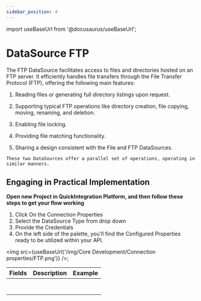 ```yaml
---
sidebar_position: 4
---
```


import useBaseUrl from '@docusaurus/useBaseUrl';

# DataSource FTP

The FTP DataSource facilitates access to files and directories hosted on an FTP server. It efficiently handles file transfers through the File Transfer Protocol (FTP), offering the following main features:

1) Reading files or generating full directory listings upon request.
   
2) Supporting typical FTP operations like directory creation, file copying, moving, renaming, and deletion.
   
3) Enabling file locking.
   
4) Providing file matching functionality.
   
5) Sharing a design consistent with the File and FTP DataSources.
   
`These two DataSources offer a parallel set of operations, operating in similar manners.`

## Engaging in Practical Implementation

**Open new Project in QuickIntegration Platform, and then follow these steps to get your flow working**

1) Click On the Connection Properties
2) Select the DataSource Type from drop down
3) Provide the Credentials 
4) On the left side of the palette, you'll find the Configured Properties ready to be utilized within your API.

<img src={useBaseUrl('/img/Core Development/Connection properties/FTP.png')} />;

<table>
<thead>
<tr>
<th>Fields</th>
<th>Description</th>
<th>Example</th>
</tr>
</thead>
<tbody>
<tr>
<td></td>
<td></td>
<td></td>
</tr>
<tr>
<td> </td>
<td></td>
<td></td>
</tr>
<tr>
<td></td>
<td></td>
<td></td>
</tr>
<tr>
<td></td>
<td></td>
<td></td>
</tr>
<tr>
<td></td>
<td></td>
<td></td>
</tr>
<tr>
<td></td>
<td></td>
<td></td>
</tr>
<tr>
<td></td>
<td></td>
<td></td>
</tr>
</tbody>
</table>